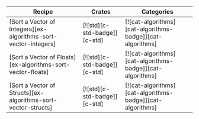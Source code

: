 | Recipe | Crates | Categories |
|--------|--------|------------|
| [Sort a Vector of Integers][ex-algorithms-sort-vector-integers] | [![std][c-std-badge]][c-std] | [![cat-algorithms][cat-algorithms-badge]][cat-algorithms] |
| [Sort a Vector of Floats][ex-algorithms-sort-vector-floats] | [![std][c-std-badge]][c-std] | [![cat-algorithms][cat-algorithms-badge]][cat-algorithms] |
| [Sort a Vector of Structs][ex-algorithms-sort-vector-structs] | [![std][c-std-badge]][c-std] | [![cat-algorithms][cat-algorithms-badge]][cat-algorithms] |

<div class="hidden">
</div>
